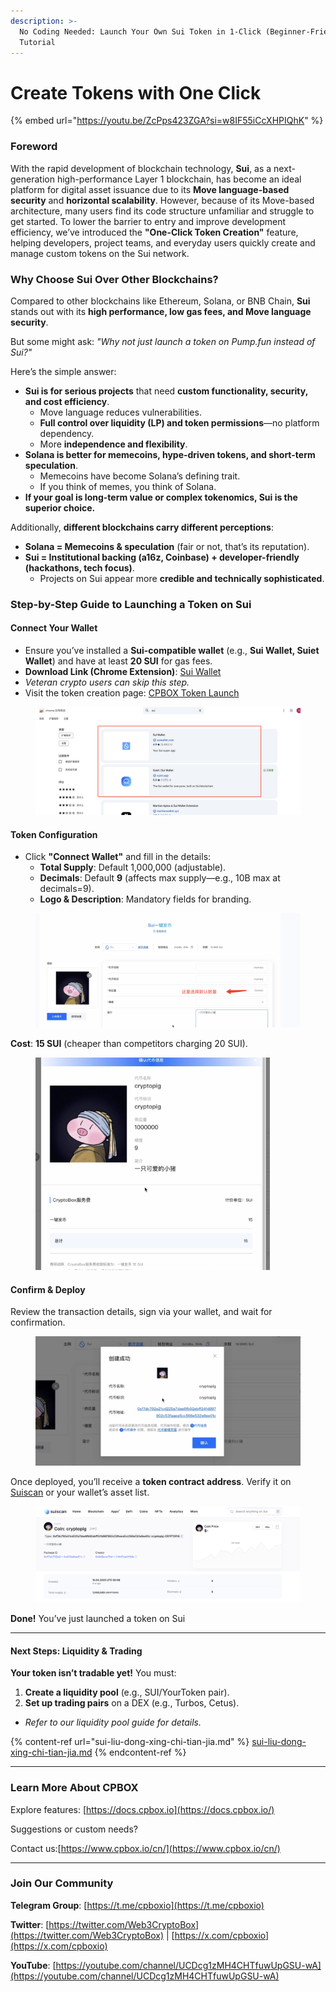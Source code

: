 ```yaml
---
description: >-
  No Coding Needed: Launch Your Own Sui Token in 1-Click (Beginner-Friendly
  Tutorial
---
```


# Create Tokens with One Click

{% embed url="https://youtu.be/ZcPps423ZGA?si=w8IF55iCcXHPIQhK" %}

### **Foreword**

With the rapid development of blockchain technology, **Sui**, as a next-generation high-performance Layer 1 blockchain, has become an ideal platform for digital asset issuance due to its **Move language-based security** and **horizontal scalability**. However, because of its Move-based architecture, many users find its code structure unfamiliar and struggle to get started. To lower the barrier to entry and improve development efficiency, we’ve introduced the **"One-Click Token Creation"** feature, helping developers, project teams, and everyday users quickly create and manage custom tokens on the Sui network.

### **Why Choose Sui Over Other Blockchains?**

Compared to other blockchains like Ethereum, Solana, or BNB Chain, **Sui** stands out with its **high performance, low gas fees, and Move language security**.

But some might ask: _"Why not just launch a token on Pump.fun instead of Sui?"_

Here’s the simple answer:

* **Sui is for serious projects** that need **custom functionality, security, and cost efficiency**.
  * Move language reduces vulnerabilities.
  * **Full control over liquidity (LP) and token permissions**—no platform dependency.
  * More **independence and flexibility**.
* **Solana is better for memecoins, hype-driven tokens, and short-term speculation**.
  * Memecoins have become Solana’s defining trait.
  * If you think of memes, you think of Solana.
* **If your goal is long-term value or complex tokenomics, Sui is the superior choice.**

Additionally, **different blockchains carry different perceptions**:

* **Solana = Memecoins & speculation** (fair or not, that’s its reputation).
* **Sui = Institutional backing (a16z, Coinbase) + developer-friendly (hackathons, tech focus)**.
  * Projects on Sui appear more **credible and technically sophisticated**.

### **Step-by-Step Guide to Launching a Token on Sui**

#### &#x20;**Connect Your Wallet**

* Ensure you’ve installed a **Sui-compatible wallet** (e.g., **Sui Wallet, Suiet Wallet**) and have at least **20 SUI** for gas fees.
* **Download Link (Chrome Extension)**: [Sui Wallet](https://chromewebstore.google.com/search/sui?hl=zh-CN\&utm_source=ext_sidebar)
* _Veteran crypto users can skip this step._
* Visit the token creation page: [CPBOX Token Launch](https://www.cpbox.io/cn/sui/token/publish)

<figure><img src="../../.gitbook/assets/1280X1280——1.PNG" alt=""><figcaption></figcaption></figure>

#### **Token Configuration**

* Click **"Connect Wallet"** and fill in the details:
  * **Total Supply**: Default 1,000,000 (adjustable).
  * **Decimals**: Default **9** (affects max supply—e.g., 10B max at decimals=9).
  * **Logo & Description**: Mandatory fields for branding.

<figure><img src="../../.gitbook/assets/1280X1280——2.PNG" alt=""><figcaption></figcaption></figure>

**Cost**: **15 SUI** (cheaper than competitors charging 20 SUI).



<figure><img src="../../.gitbook/assets/3ce17743-4114-4f57-bf96-282d975af7d0.png" alt="" width="375"><figcaption></figcaption></figure>

#### **Confirm & Deploy**

Review the transaction details, sign via your wallet, and wait for confirmation.

<figure><img src="../../.gitbook/assets/d003849a-df61-4ada-90c2-461f0cbe13b3.png" alt=""><figcaption></figcaption></figure>

Once deployed, you’ll receive a **token contract address**. Verify it on [Suiscan](https://suiscan.xyz/) or your wallet’s asset list.

<figure><img src="../../.gitbook/assets/d599ab88-ebac-4dbd-9374-60ba44f0bc84.png" alt=""><figcaption></figcaption></figure>

**Done!** You’ve just launched a token on Sui

***

#### **Next Steps: Liquidity & Trading**

**Your token isn’t tradable yet!** You must:

1. **Create a liquidity pool** (e.g., SUI/YourToken pair).
2. **Set up trading pairs** on a DEX (e.g., Turbos, Cetus).

* _Refer to our liquidity pool guide for details._

{% content-ref url="sui-liu-dong-xing-chi-tian-jia.md" %}
[sui-liu-dong-xing-chi-tian-jia.md](sui-liu-dong-xing-chi-tian-jia.md)
{% endcontent-ref %}

***

### **Learn More About CPBOX** <a href="#learn-more-about-cpbox" id="learn-more-about-cpbox"></a>

Explore features: [https://docs.cpbox.io](https://docs.cpbox.io/)

Suggestions or custom needs?

Contact us:[https://www.cpbox.io/cn/](https://www.cpbox.io/cn/)

***

### **Join Our Community** <a href="#join-our-community" id="join-our-community"></a>

**Telegram Group**: [https://t.me/cpboxio](https://t.me/cpboxio)

**Twitter**: [https://twitter.com/Web3CryptoBox](https://twitter.com/Web3CryptoBox) | [https://x.com/cpboxio](https://x.com/cpboxio)

**YouTube**: [https://youtube.com/channel/UCDcg1zMH4CHTfuwUpGSU-wA](https://youtube.com/channel/UCDcg1zMH4CHTfuwUpGSU-wA)

